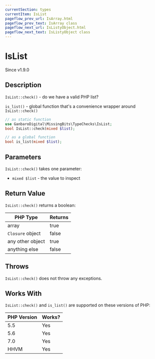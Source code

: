 ```yaml
---
currentSection: types
currentItem: IsList
pageflow_prev_url: IsArray.html
pageflow_prev_text: IsArray class
pageflow_next_url: IsListyObject.html
pageflow_next_text: IsListyObject class
---
```


# IsList

<div class="callout info" markdown="1">
Since v1.9.0
</div>

## Description

`IsList::check()` - do we have a valid PHP list?

`is_list()` - global function that's a convenience wrapper around `IsList::check()`

```php
// as static function
use GanbaroDigital\MissingBits\TypeChecks\IsList;
bool IsList::check(mixed $list);

// as a global function
bool is_list(mixed $list);
```

## Parameters

`IsList::check()` takes one parameter:

* `mixed $list` - the value to inspect

## Return Value

`IsList::check()` returns a boolean:

PHP Type | Returns
---------|--------
array    | true
`Closure` object | false
any other object | true
anything else | false

## Throws

`IsList::check()` does not throw any exceptions.

## Works With

`IsList::check()` and `is_list()` are supported on these versions of PHP:

PHP Version | Works?
------------|-------
5.5 | Yes
5.6 | Yes
7.0 | Yes
HHVM | Yes
